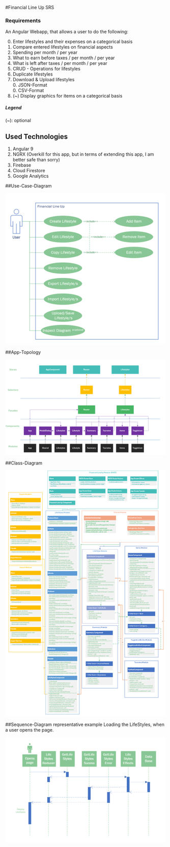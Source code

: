 #Financial Line Up SRS  

### Requirements  
  
An Angular Webapp, that allows a user to do the following:
  
0. Enter lifestyles and their expenses on a categorical basis
0. Compare entered lifestyles on financial aspects
0. Spending per month / per year
0. What to earn before taxes / per month / per year 
0. What is left after taxes / per month / per year
0. CRUD - Operations for lifestyles
0. Duplicate lifestyles
0. Download & Upload lifestyles  
     0. JSON-Format  
     0. CSV-Format
0. (~) Display graphics for items on a categorical basis 

      
##### Legend  
(~): optional
  
## Used Technologies
  
 1. Angular 9
 2. NGRX (Overkill for this app, but in terms of extending this app, I am better safe than sorry)
 3. Firebase
 4. Cloud Firestore
 5. Google Analytics
 
##Use-Case-Diagram  
   
![image usecaseDiagramm](res/img/uml_usecase.PNG)
 
  
##App-Topology
  
![image topology](res/img/topology.PNG)
  
  
##Class-Diagram
  
![image info](res/img/uml_class.PNG)
  
 
##Sequence-Diagram representative example
Loading the LifeStyles, when a user opens the page.

![image info](./res/img/uml_sequence.PNG) 
 
